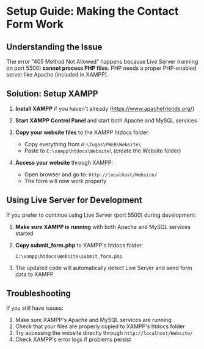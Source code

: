 # Setup Guide: Making the Contact Form Work

## Understanding the Issue

The error "405 Method Not Allowed" happens because Live Server (running on port 5500) **cannot process PHP files**. PHP needs a proper PHP-enabled server like Apache (included in XAMPP).

## Solution: Setup XAMPP

1. **Install XAMPP** if you haven't already (https://www.apachefriends.org/)

2. **Start XAMPP Control Panel** and start both Apache and MySQL services

3. **Copy your website files** to the XAMPP htdocs folder:
   - Copy everything from `d:\Tugas\PWEB\Website\` 
   - Paste to `C:\xampp\htdocs\Website\` (create the Website folder)

4. **Access your website** through XAMPP:
   - Open browser and go to: `http://localhost/Website/`
   - The form will now work properly

## Using Live Server for Development

If you prefer to continue using Live Server (port 5500) during development:

1. **Make sure XAMPP is running** with both Apache and MySQL services started

2. **Copy submit_form.php** to XAMPP's htdocs folder:
   ```
   C:\xampp\htdocs\Website\submit_form.php
   ```

3. The updated code will automatically detect Live Server and send form data to XAMPP

## Troubleshooting

If you still have issues:

1. Make sure XAMPP's Apache and MySQL services are running
2. Check that your files are properly copied to XAMPP's htdocs folder
3. Try accessing the website directly through `http://localhost/Website/`
4. Check XAMPP's error logs if problems persist
